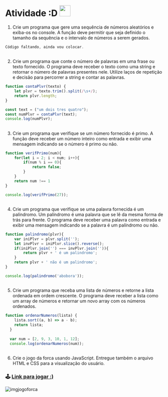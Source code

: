 # Atividade :D <img src="https://media3.giphy.com/media/yt0Z5nBGZFSjZL8EzO/giphy.gif?cid=ecf05e47fl5u4ix4u88xuhj8rnhsfjnuhps7zy4jx6i5oyrn&ep=v1_stickers_search&rid=giphy.gif&ct=s" width="35">

1. Crie um programa que gere uma sequência de números aleatórios e exiba-os no console. A função deve permitir que seja definido o tamanho da sequência e o intervalo de números a serem gerados.


```js
Código faltando, ainda vou colocar.
```
##
2. Crie um programa que conte o número de palavras em uma frase ou texto fornecido. O programa deve receber o texto como uma string e retornar o número de palavras presentes nele. Utilize laços de repetição e decisão para percorrer a string e contar as palavras.

```js
function contaPlvr(texto) {
    let plvr = texto.trim().split(/\s+/);
    return plvr.length;
}

const text = ("um dois tres quatro");
const numPlvr = contaPlvr(text);
console.log(numPlvr);
```
##
3. Crie um programa que verifique se um número fornecido é primo. A função deve receber um número inteiro como entrada e exibir uma mensagem indicando se o número é primo ou não.

```js
function verifPrimo(num){
    for(let i = 2; i < num; i++){
        if(num % i == 0){
            return false;
        }
    }
    return num !== 1
}

console.log(verifPrimo(27));
```
##
4. Crie um programa que verifique se uma palavra fornecida é um palíndromo. Um palíndromo é uma palavra que se lê da mesma forma de trás para frente. O programa deve receber uma palavra como entrada e exibir uma mensagem indicando se a palavra é um palíndromo ou não.

```js
function palindromo(plvr){
    var iniPlvr = plvr.split('');
    let invPlvr = iniPlvr.slice().reverse();
    if(iniPlvr.join('') === invPlvr.join('')){
        return plvr + ' é um palindromo';
    }
    return plvr + ' não é um palindromo';
}

console.log(palindromo('abobora'));
```
##
5. Crie um programa que receba uma lista de números e retorne a lista ordenada em ordem crescente. O programa deve receber a lista como um array de números e retornar um novo array com os números ordenados.

```js
function ordenarNumeros(lista) {
    lista.sort((a, b) => a - b);
    return lista;
  }
  
  var num = [2, 9, 3, 10, 1, 12];
  console.log(ordenarNumeros(num));
```
##
6. Crie o jogo da forca usando JavaScript. Entregue também o arquivo HTML e CSS para a visualização do usuário.

### 🕹 [Link para jogar :)](https://y-leandro.github.io/AtvMonitoria/atvforca/forca2/)

![imgjogoforca](https://github.com/y-leandro/AtvMonitoria/assets/102531267/e7b8bb13-3ba3-42eb-8f8d-14a7ee24fda3)

